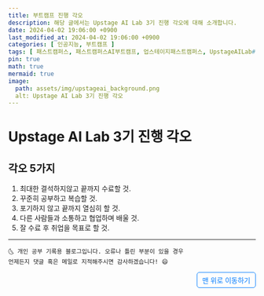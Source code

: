 ```yaml
---
title: 부트캠프 진행 각오
description: 해당 글에서는 Upstage AI Lab 3기 진행 각오에 대해 소개합니다.
date: 2024-04-02 19:06:00 +0900
last_modified_at: 2024-04-02 19:06:00 +0900
categories: [ 인공지능, 부트캠프 ]
tags: [ 패스트캠퍼스, 패스트캠퍼스AI부트캠프, 업스테이지패스트캠퍼스, UpstageAILab#국비지원, 패스트캠퍼스업스테이지에이아이랩, 패스트캠퍼스업스테이지부트캠프 ]
pin: true
math: true
mermaid: true
image:
  path: assets/img/upstageai_background.png
  alt: Upstage AI Lab 3기 진행 각오
---
```


# Upstage AI Lab 3기 진행 각오
## 각오 5가지
  1. 최대한 결석하지않고 끝까지 수료할 것.   
  2. 꾸준히 공부하고 복습할 것.
  3. 포기하지 않고 끝까지 열심히 할 것.
  4. 다른 사람들과 소통하고 협업하며 배울 것.
  5. 잘 수료 후 취업을 목표로 할 것.

***
    🌜 개인 공부 기록용 블로그입니다. 오류나 틀린 부분이 있을 경우 
    언제든지 댓글 혹은 메일로 지적해주시면 감사하겠습니다! 😄


<a href="#" style="display: inline-block; padding: 5px 10px; color: #007bff; text-decoration: none; border: 0.5px solid #007bff; border-radius: 5px; float: right;">맨 위로 이동하기</a>